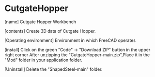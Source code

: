 # CutgateHopper

[name] Cutgate Hopper Workbench

[contents] Create 3D data of Cutgate Hopper.

[Operating environment] Environment in which FreeCAD operates

[install] Click on the green "Code" → "Download ZIP" button in the upper right corner
After unzipping  the "CutgateHopper-main.zip",Place it in the "Mod" folder in your application folder.

[Uninstall] Delete the "ShapedSteel-main" folder.